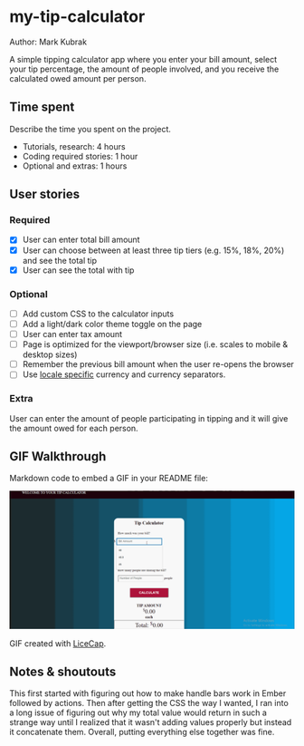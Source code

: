 # my-tip-calculator

Author: Mark Kubrak

A simple tipping calculator app where you enter your bill amount, select your tip percentage, the amount of people involved, and you receive the calculated owed amount per person.

## Time spent
Describe the time you spent on the project.
 * Tutorials, research: 4 hours
 * Coding required stories: 1 hour
 * Optional and extras: 1 hours

## User stories

### Required
 * [x] User can enter total bill amount
 * [x] User can choose between at least three tip tiers (e.g. 15%, 18%, 20%) and see the total tip 
 * [x] User can see the total with tip

### Optional

 * [ ] Add custom CSS to the calculator inputs
 * [ ] Add a light/dark color theme toggle on the page
 * [ ] User can enter tax amount
 * [ ] Page is optimized for the viewport/browser size (i.e. scales to mobile & desktop sizes)
 * [ ] Remember the previous bill amount when the user re-opens the browser
 * [ ] Use [locale specific](https://developer.mozilla.org/en-US/docs/Web/JavaScript/Reference/Global_Objects/NumberFormat) currency and currency separators.

### Extra

 User can enter the amount of people participating in tipping and it will give the amount owed for each person.
 

## GIF Walkthrough

Markdown code to embed a GIF in your README file:

![](tipCalculatorDemo.gif)


GIF created with [LiceCap](https://www.cockos.com/licecap/).

## Notes & shoutouts

This first started with figuring out how to make handle bars work in Ember followed by actions. Then after getting the CSS the way I wanted, I ran into a long issue of figuring out why my total value would return in such a strange way until I realized that it wasn't adding values properly but instead it concatenate them. Overall, putting everything else together was fine.
